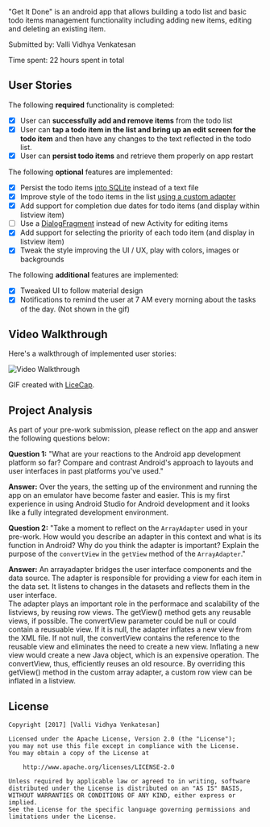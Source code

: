 "Get It Done" is an android app that allows building a todo list and basic todo items management functionality including adding new items, editing and deleting an existing item.

Submitted by: Valli Vidhya Venkatesan

Time spent: 22 hours spent in total

## User Stories

The following **required** functionality is completed:

* [x] User can **successfully add and remove items** from the todo list
* [x] User can **tap a todo item in the list and bring up an edit screen for the todo item** and then have any changes to the text reflected in the todo list.
* [x] User can **persist todo items** and retrieve them properly on app restart

The following **optional** features are implemented:

* [x] Persist the todo items [into SQLite](http://guides.codepath.com/android/Persisting-Data-to-the-Device#sqlite) instead of a text file 
* [x] Improve style of the todo items in the list [using a custom adapter](http://guides.codepath.com/android/Using-an-ArrayAdapter-with-ListView)
* [x] Add support for completion due dates for todo items (and display within listview item)
* [ ] Use a [DialogFragment](http://guides.codepath.com/android/Using-DialogFragment) instead of new Activity for editing items
* [x] Add support for selecting the priority of each todo item (and display in listview item)
* [x] Tweak the style improving the UI / UX, play with colors, images or backgrounds

The following **additional** features are implemented:

* [x] Tweaked UI to follow material design
* [x] Notifications to remind the user at 7 AM every morning about the tasks of the day. (Not shown in the gif)

## Video Walkthrough

Here's a walkthrough of implemented user stories:

<img src='http://i.imgur.com/x9HVRRu.gif' title='Video Walkthrough' width='' alt='Video Walkthrough' />

GIF created with [LiceCap](http://www.cockos.com/licecap/).

## Project Analysis

As part of your pre-work submission, please reflect on the app and answer the following questions below:

**Question 1:** "What are your reactions to the Android app development platform so far? Compare and contrast Android's approach to layouts and user interfaces in past platforms you've used."

**Answer:** Over the years, the setting up of the environment and running the app on an emulator have become faster and easier. This is my first experience in using Android Studio for Android development and it looks like a fully integrated development environment. 

**Question 2:** "Take a moment to reflect on the `ArrayAdapter` used in your pre-work. How would you describe an adapter in this context and what is its function in Android? Why do you think the adapter is important? Explain the purpose of the `convertView` in the `getView` method of the `ArrayAdapter`."

**Answer:** An arrayadapter bridges the user interface components and the data source. The adapter is responsible for providing a view for each item in the data set. It listens to changes in the datasets and reflects them in the user interface.  
    The adapter plays an important role in the performace and scalability of the listviews, by reusing row views. The getView() method gets any reusable views, if possible. The convertView parameter could be null or could contain a reusuable view. If it is null, the adapter inflates a new view from the XML file. If not null, the convertView contains the reference to the reusable view and eliminates the need to create a new view. Inflating a new view would create a new Java object, which is an expensive operation. The convertView, thus, efficiently reuses an old resource. 
    By overriding this getView() method in the custom array adapter, a custom row view can be inflated in a listview. 

## License

    Copyright [2017] [Valli Vidhya Venkatesan]

    Licensed under the Apache License, Version 2.0 (the "License");
    you may not use this file except in compliance with the License.
    You may obtain a copy of the License at

        http://www.apache.org/licenses/LICENSE-2.0

    Unless required by applicable law or agreed to in writing, software
    distributed under the License is distributed on an "AS IS" BASIS,
    WITHOUT WARRANTIES OR CONDITIONS OF ANY KIND, either express or implied.
    See the License for the specific language governing permissions and
    limitations under the License.
